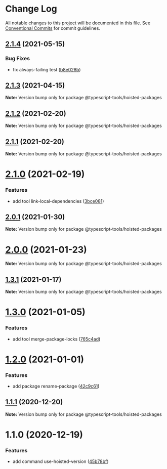 # Change Log

All notable changes to this project will be documented in this file.
See [Conventional Commits](https://conventionalcommits.org) for commit guidelines.

## [2.1.4](https://github.com/typescript-tools/typescript-tools/compare/@typescript-tools/hoisted-packages@2.1.3...@typescript-tools/hoisted-packages@2.1.4) (2021-05-15)


### Bug Fixes

* fix always-failing test ([b8e028b](https://github.com/typescript-tools/typescript-tools/commit/b8e028b46e025b00ba2ea2175cea586e1c0fd154))





## [2.1.3](https://github.com/typescript-tools/typescript-tools/compare/@typescript-tools/hoisted-packages@2.1.2...@typescript-tools/hoisted-packages@2.1.3) (2021-04-15)

**Note:** Version bump only for package @typescript-tools/hoisted-packages





## [2.1.2](https://github.com/typescript-tools/typescript-tools/compare/@typescript-tools/hoisted-packages@2.1.1...@typescript-tools/hoisted-packages@2.1.2) (2021-02-20)

**Note:** Version bump only for package @typescript-tools/hoisted-packages





## [2.1.1](https://github.com/typescript-tools/typescript-tools/compare/@typescript-tools/hoisted-packages@2.1.0...@typescript-tools/hoisted-packages@2.1.1) (2021-02-20)

**Note:** Version bump only for package @typescript-tools/hoisted-packages





# [2.1.0](https://github.com/typescript-tools/typescript-tools/compare/@typescript-tools/hoisted-packages@2.0.1...@typescript-tools/hoisted-packages@2.1.0) (2021-02-19)


### Features

* add tool link-local-dependencies ([3bce081](https://github.com/typescript-tools/typescript-tools/commit/3bce081bf09141cb8fd6867eb59d4b9dc45276c0))





## [2.0.1](https://github.com/typescript-tools/typescript-tools/compare/@typescript-tools/hoisted-packages@2.0.0...@typescript-tools/hoisted-packages@2.0.1) (2021-01-30)

**Note:** Version bump only for package @typescript-tools/hoisted-packages





# [2.0.0](https://github.com/typescript-tools/typescript-tools/compare/@typescript-tools/hoisted-packages@1.3.1...@typescript-tools/hoisted-packages@2.0.0) (2021-01-23)

**Note:** Version bump only for package @typescript-tools/hoisted-packages





## [1.3.1](https://github.com/typescript-tools/typescript-tools/compare/@typescript-tools/hoisted-packages@1.3.0...@typescript-tools/hoisted-packages@1.3.1) (2021-01-17)

**Note:** Version bump only for package @typescript-tools/hoisted-packages





# [1.3.0](https://github.com/typescript-tools/typescript-tools/compare/@typescript-tools/hoisted-packages@1.2.0...@typescript-tools/hoisted-packages@1.3.0) (2021-01-05)


### Features

* add tool merge-package-locks ([765c4ad](https://github.com/typescript-tools/typescript-tools/commit/765c4ad9de6e7a752f68332d896b5eb5c564109d))





# [1.2.0](https://github.com/typescript-tools/typescript-tools/compare/@typescript-tools/hoisted-packages@1.1.1...@typescript-tools/hoisted-packages@1.2.0) (2021-01-01)


### Features

* add package rename-package ([42c9c61](https://github.com/typescript-tools/typescript-tools/commit/42c9c61524dc58244a64bf01699dbc737504a111))





## [1.1.1](https://github.com/typescript-tools/typescript-tools/compare/@typescript-tools/hoisted-packages@1.1.0...@typescript-tools/hoisted-packages@1.1.1) (2020-12-20)

**Note:** Version bump only for package @typescript-tools/hoisted-packages





# 1.1.0 (2020-12-19)


### Features

* add command use-hoisted-version ([45b78bf](https://github.com/typescript-tools/typescript-tools/commit/45b78bf890fb17b6d9aa07f6ce45882ac9eaeebf))
